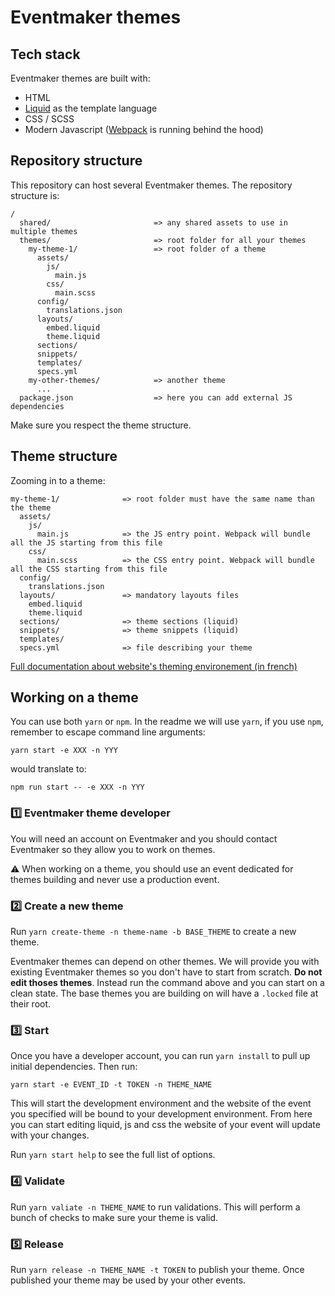 # Eventmaker themes

## Tech stack

Eventmaker themes are built with:

- HTML
- [Liquid](https://shopify.github.io/liquid/) as the template language
- CSS / SCSS
- Modern Javascript ([Webpack](https://webpack.js.org/) is running behind the hood)

## Repository structure

This repository can host several Eventmaker themes. The repository structure is:

```
/
  shared/                       => any shared assets to use in multiple themes
  themes/                       => root folder for all your themes
    my-theme-1/                 => root folder of a theme
      assets/
        js/
          main.js
        css/
          main.scss
      config/
        translations.json
      layouts/
        embed.liquid
        theme.liquid
      sections/
      snippets/
      templates/
      specs.yml
    my-other-themes/            => another theme
      ...
  package.json                  => here you can add external JS dependencies
```

Make sure you respect the theme structure.

## Theme structure

Zooming in to a theme:

```
my-theme-1/              => root folder must have the same name than the theme
  assets/
    js/
      main.js            => the JS entry point. Webpack will bundle all the JS starting from this file
    css/
      main.scss          => the CSS entry point. Webpack will bundle all the CSS starting from this file
  config/
    translations.json
  layouts/               => mandatory layouts files
    embed.liquid
    theme.liquid
  sections/              => theme sections (liquid)
  snippets/              => theme snippets (liquid)
  templates/
  specs.yml              => file describing your theme
```

[Full documentation about website's theming environement (in french)](docs/theming-fr.md)

## Working on a theme

You can use both `yarn` or `npm`. In the readme we will use `yarn`, if you use `npm`, remember to escape command line arguments:

```
yarn start -e XXX -n YYY
```

would translate to:

```
npm run start -- -e XXX -n YYY
```

### 1️⃣ Eventmaker theme developer

You will need an account on Eventmaker and you should contact Eventmaker so they allow you to work on themes.

⚠️ When working on a theme, you should use an event dedicated for themes building and never use a production event.

### 2️⃣ Create a new theme

Run `yarn create-theme -n theme-name -b BASE_THEME` to create a new theme.

Eventmaker themes can depend on other themes. We will provide you with existing Eventmaker themes so you don't have to start from scratch. **Do not edit thoses themes**. Instead run the command above and you can start on a clean state. The base themes you are building on will have a `.locked` file at their root.

### 3️⃣ Start

Once you have a developer account, you can run `yarn install` to pull up initial dependencies.
Then run:

```
yarn start -e EVENT_ID -t TOKEN -n THEME_NAME
```

This will start the development environment and the website of the event you specified will be bound to your development environment. From here you can start editing liquid, js and css the website of your event will update with your changes.

Run `yarn start help` to see the full list of options.

### 4️⃣ Validate

Run `yarn valiate -n THEME_NAME` to run validations. This will perform a bunch of checks to make sure your theme is valid.

### 5️⃣ Release

Run `yarn release -n THEME_NAME -t TOKEN` to publish your theme. Once published your theme may be used by your other events.

